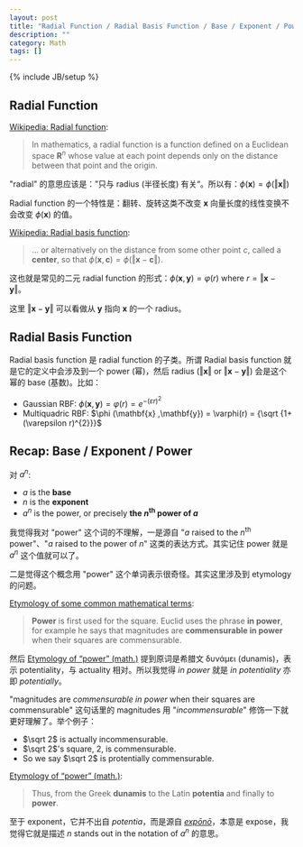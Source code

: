 ```yaml
---
layout: post
title: "Radial Function / Radial Basis Function / Base / Exponent / Power"
description: ""
category: Math
tags: []
---
```

{% include JB/setup %}

## Radial Function

[Wikipedia: Radial function](https://en.wikipedia.org/wiki/Radial_function):

> In mathematics, a radial function is a function defined on a Euclidean space $\mathbf{R}^n$ whose value at each point depends only on the distance between that point and the origin.

"radial" 的意思应该是：”只与 radius (半径长度) 有关“。所以有：$\phi (\mathbf{x} )=\phi (\Vert \mathbf{x} \Vert)$

Radial function 的一个特性是：翻转、旋转这类不改变 $\mathbf{x}$ 向量长度的线性变换不会改变 $\phi (\mathbf{x})$ 的值。

[Wikipedia: Radial basis function](https://en.wikipedia.org/wiki/Radial_basis_function):

> ... or alternatively on the distance from some other point $c$, called a **center**, so that $\phi (\mathbf{x} ,\mathbf{c})=\phi (\Vert \mathbf{x} - \mathbf{c} \Vert)$.

这也就是常见的二元 radial function 的形式：$\phi (\mathbf{x} ,\mathbf{y}) = \varphi(r)$ where $r= \Vert \mathbf{x} - \mathbf{y} \Vert$。

这里 $\Vert \mathbf{x} - \mathbf{y} \Vert$ 可以看做从 $\mathbf{y}$ 指向 $\mathbf{x}$ 的一个 radius。

## Radial Basis Function

Radial basis function 是 radial function 的子类。所谓 Radial basis function 就是它的定义中会涉及到一个 power (幂)，然后 radius ($\Vert \mathbf{x} \Vert$ or $\Vert \mathbf{x} - \mathbf{y} \Vert$) 会是这个幂的 base (基数)。比如：

- Gaussian RBF: ${\phi (\mathbf{x} ,\mathbf{y}) = \varphi(r) = e^{-(\varepsilon r)^{2}}}$
- Multiquadric RBF: $\phi (\mathbf{x} ,\mathbf{y}) = \varphi(r) = {\sqrt {1+(\varepsilon r)^{2}}}$

## Recap: Base / Exponent / Power

对 $a^n$:

- $a$ is the **base**
- $n$ is the **exponent**
- $a^n$ is the power, or precisely **the $n^{\text{th}}$ power of $a$**

我觉得我对 "power" 这个词的不理解，一是源自 "$a$ raised to the $n^{\text{th}}$ power"、"$a$ raised to the power of $n$" 这类的表达方式。其实记住 power 就是 $a^n$ 这个值就可以了。

二是觉得这个概念用 "power" 这个单词表示很奇怪。其实这里涉及到 etymology 的问题。

[Etymology of some common mathematical terms](http://www-history.mcs.st-andrews.ac.uk/Miscellaneous/Mathematical_notation.html): 

> **Power** is first used for the square. Euclid uses the phrase **in power**, for example he says that magnitudes are **commensurable in power** when their squares are commensurable.

然后 [Etymology of “power” (math.)](https://hsm.stackexchange.com/a/3255) 提到原词是希腊文 δυνάμει (dunamis)，表示 potentiality，与 actuality 相对。所以我觉得 _in power_ 就是 _in potentiality_ 亦即 _potentially_。

"magnitudes are _commensurable in power_ when their squares are commensurable" 这句话里的 magnitudes 用 "_incommensurable_" 修饰一下就更好理解了。举个例子：

- $\sqrt 2$ is actually incommensurable.
- $\sqrt 2$'s square, $2$, is commensurable.
- So we say $\sqrt 2$ is protentially commensurable.

[Etymology of “power” (math.)](https://hsm.stackexchange.com/a/3255):

> Thus, from the Greek **dunamis** to the Latin **potentia** and finally to **power**.

至于 exponent，它并不出自 _potentia_，而是源自 [_expōnō_](https://en.wiktionary.org/wiki/expono#Latin)，本意是 expose，我觉得它就是描述 $n$ stands out in the notation of $a^n$ 的意思。
